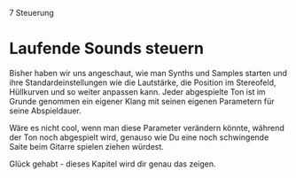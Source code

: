 7 Steuerung

# Laufende Sounds steuern

Bisher haben wir uns angeschaut, wie man Synths und Samples starten und ihre Standardeinstellungen wie die Lautstärke, die Position im Stereofeld, Hüllkurven und so weiter anpassen kann. Jeder abgespielte Ton ist im Grunde genommen ein eigener Klang mit seinen eigenen Parametern für seine Abspieldauer.

Wäre es nicht cool, wenn man diese Parameter verändern könnte, während der Ton noch abgespielt wird, genauso wie Du eine noch schwingende Saite beim Gitarre spielen ziehen würdest. 

Glück gehabt - dieses Kapitel wird dir genau das zeigen.
